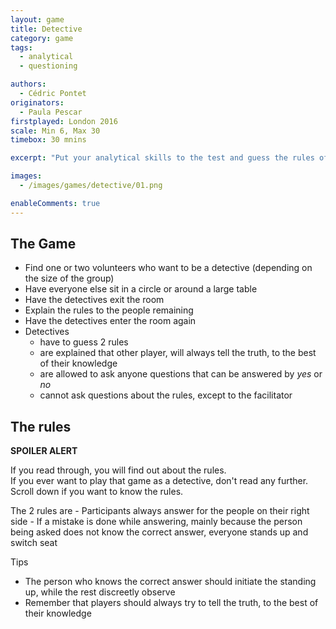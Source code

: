 ```yaml
---
layout: game
title: Detective
category: game
tags:
  - analytical
  - questioning

authors: 
  - Cédric Pontet
originators: 
  - Paula Pescar
firstplayed: London 2016
scale: Min 6, Max 30
timebox: 30 mnins

excerpt: "Put your analytical skills to the test and guess the rules of the game"

images:
  - /images/games/detective/01.png

enableComments: true
---
```


## The Game

- Find one or two volunteers who want to be a detective (depending on the size of the group)
- Have everyone else sit in a circle or around a large table
- Have the detectives exit the room
- Explain the rules to the people remaining
- Have the detectives enter the room again
- Detectives 
    - have to guess 2 rules
    - are explained that other player, will always tell the truth, to the best of their knowledge
    - are allowed to ask anyone questions that can be answered by *yes* or *no*
    - cannot ask questions about the rules, except to the facilitator

## The rules

**SPOILER ALERT**

If you read through, you will find out about the rules.  
If you ever want to play that game as a detective, don't read any further.  
Scroll down if you want to know the rules.  

  <div class='four spacing'></div>
  <div class='four spacing'></div>
  <div class='four spacing'></div>
  <div class='four spacing'></div>
  <div class='four spacing'></div>
The 2 rules are
- Participants always answer for the people on their right side
- If a mistake is done while answering, mainly because the person being asked does not know the correct answer, everyone stands up and switch seat 

Tips
- The person who knows the correct answer should initiate the standing up, while the rest discreetly observe
- Remember that players should always try to tell the truth, to the best of their knowledge